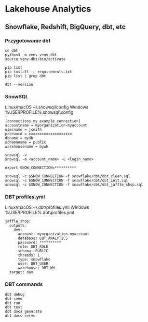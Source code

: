 
# Lakehouse Analytics 
## Snowflake, Redshift, BigQuery, dbt, etc

### Przygotowanie dbt
~~~shell
cd dbt
python3 -m venv venv-dbt
source venv-dbt/bin/activate

pip list
pip install -r requirements.txt
pip list | grep dbt

dbt --version
~~~

### SnowSQL
Linux/macOS ~/.snowsql/config
Windows %USERPROFILE%\.snowsql\config
~~~
[connections.my_example_connection]
accountname = myorganization-myaccount
username = jsmith
password = xxxxxxxxxxxxxxxxxxxx
dbname = mydb
schemaname = public
warehousename = mywh
~~~

~~~shell
snowsql -v
snowsql -a <account_name> -u <login_name>

export SNOW_CONNECTION=**********

snowsql -c $SNOW_CONNECTION -f snowflake/dbt/dbt_clean.sql
snowsql -c $SNOW_CONNECTION -f snowflake/dbt/dbt_init.sql
snowsql -c $SNOW_CONNECTION -f snowflake/dbt/dbt_jaffle_shop.sql
~~~

### DBT profiles.yml
Linux/macOS ~/.dbt/profiles.yml
Windows %USERPROFILE%\.dbt\profiles.yml
~~~
jaffle_shop:
  outputs:
    dev:
      account: myorganization-myaccount
      database: DBT_ANALYTICS
      password: **********
      role: DBT_ROLE
      schema: PUBLIC
      threads: 1
      type: snowflake
      user: DBT_USER
      warehouse: DBT_WH
  target: dev
~~~

### DBT commands
~~~shell
dbt debug
dbt seed
dbt run
dbt test
dbt docs generate
dbt docs serve
~~~